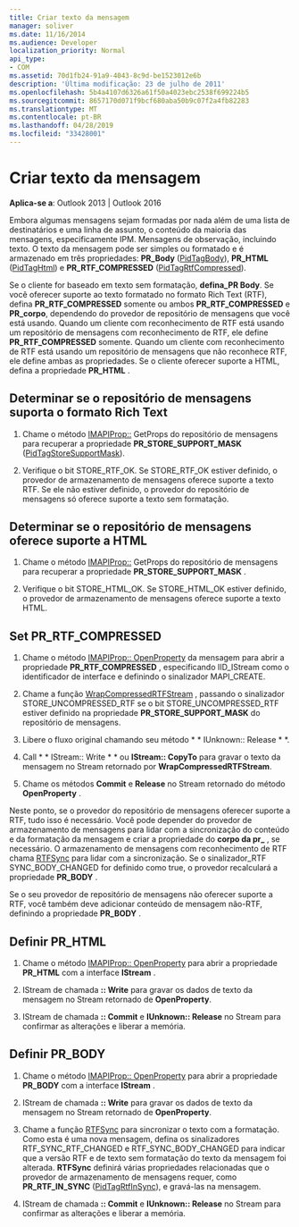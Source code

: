 ```yaml
---
title: Criar texto da mensagem
manager: soliver
ms.date: 11/16/2014
ms.audience: Developer
localization_priority: Normal
api_type:
- COM
ms.assetid: 70d1fb24-91a9-4043-8c9d-be1523012e6b
description: 'Última modificação: 23 de julho de 2011'
ms.openlocfilehash: 5b4a4107d6326a61f50a4023ebc2538f699224b5
ms.sourcegitcommit: 8657170d071f9bcf680aba50b9c07f2a4fb82283
ms.translationtype: MT
ms.contentlocale: pt-BR
ms.lasthandoff: 04/28/2019
ms.locfileid: "33428001"
---
```

# <a name="creating-message-text"></a>Criar texto da mensagem

**Aplica-se a**: Outlook 2013 | Outlook 2016 
  
Embora algumas mensagens sejam formadas por nada além de uma lista de destinatários e uma linha de assunto, o conteúdo da maioria das mensagens, especificamente IPM. Mensagens de observação, incluindo texto. O texto da mensagem pode ser simples ou formatado e é armazenado em três propriedades: **PR\_Body** ([PidTagBody](pidtagbody-canonical-property.md)), **PR\_HTML** ([PidTagHtml](pidtaghtml-canonical-property.md)) e **PR_RTF_COMPRESSED** ([PidTagRtfCompressed](pidtagrtfcompressed-canonical-property.md)). 

Se o cliente for baseado em texto sem formatação, **defina\_PR Body**. Se você oferecer suporte ao texto formatado no formato Rich Text (RTF), defina **PR_RTF_COMPRESSED** somente ou ambos **PR_RTF_COMPRESSED** e **PR\_corpo**, dependendo do provedor de repositório de mensagens que você está usando. Quando um cliente com reconhecimento de RTF está usando um repositório de mensagens com reconhecimento de RTF, ele define **PR_RTF_COMPRESSED** somente. Quando um cliente com reconhecimento de RTF está usando um repositório de mensagens que não reconhece RTF, ele define ambas as propriedades. Se o cliente oferecer suporte a HTML, defina a propriedade **PR_HTML** . 
  
## <a name="determine-whether-your-message-store-supports-rich-text-format"></a>Determinar se o repositório de mensagens suporta o formato Rich Text
  
1. Chame o método [IMAPIProp::](imapiprop-getprops.md) GetProps do repositório de mensagens para recuperar a propriedade **PR_STORE_SUPPORT_MASK** ([PidTagStoreSupportMask](pidtagstoresupportmask-canonical-property.md)).
    
2. Verifique o bit STORE_RTF_OK. Se STORE_RTF_OK estiver definido, o provedor de armazenamento de mensagens oferece suporte a texto RTF. Se ele não estiver definido, o provedor do repositório de mensagens só oferece suporte a texto sem formatação.
    
## <a name="determine-whether-your-message-store-supports-html"></a>Determinar se o repositório de mensagens oferece suporte a HTML
  
1. Chame o método [IMAPIProp::](imapiprop-getprops.md) GetProps do repositório de mensagens para recuperar a propriedade **PR_STORE_SUPPORT_MASK** . 
    
2. Verifique o bit STORE_HTML_OK. Se STORE_HTML_OK estiver definido, o provedor de armazenamento de mensagens oferece suporte a texto HTML. 
    
## <a name="set-prrtfcompressed"></a>Set PR\_RTF_COMPRESSED
  
1. Chame o método [IMAPIProp:: OpenProperty](imapiprop-openproperty.md) da mensagem para abrir a propriedade **PR_RTF_COMPRESSED** , especificando IID_IStream como o identificador de interface e definindo o sinalizador MAPI_CREATE. 
    
2. Chame a função [WrapCompressedRTFStream](wrapcompressedrtfstream.md) , passando o sinalizador STORE_UNCOMPRESSED_RTF se o bit STORE_UNCOMPRESSED_RTF estiver definido na propriedade **PR_STORE_SUPPORT_MASK** do repositório de mensagens. 
    
3. Libere o fluxo original chamando seu método * * IUnknown:: Release * *. 
    
4. Call * * IStream:: Write * * ou **IStream:: CopyTo** para gravar o texto da mensagem no Stream retornado por **WrapCompressedRTFStream**.
    
5. Chame os métodos **Commit** e **Release** no Stream retornado do método **OpenProperty** . 
    
Neste ponto, se o provedor do repositório de mensagens oferecer suporte a RTF, tudo isso é necessário. Você pode depender do provedor de armazenamento de mensagens para lidar com a sincronização do conteúdo e da formatação da mensagem e criar a propriedade do **corpo da pr\_** , se necessário. O armazenamento de mensagens com reconhecimento de RTF chama [RTFSync](rtfsync.md) para lidar com a sincronização. Se o sinalizador\_RTF SYNC_BODY_CHANGED for definido como true, o provedor recalculará a propriedade **PR_BODY** . 
  
Se o seu provedor de repositório de mensagens não oferecer suporte a RTF, você também deve adicionar conteúdo de mensagem não-RTF, definindo a propriedade **PR_BODY** . 
  
## <a name="set-prhtml"></a>Definir PR_HTML
  
1. Chame o método [IMAPIProp:: OpenProperty](imapiprop-openproperty.md) para abrir a propriedade **PR_HTML** com a interface **IStream** . 
    
2. IStream de chamada **:: Write** para gravar os dados de texto da mensagem no Stream retornado de **OpenProperty**. 
    
3. IStream de chamada **:: Commit** e **IUnknown:: Release** no Stream para confirmar as alterações e liberar a memória. 
    
## <a name="set-prbody"></a>Definir PR_BODY
  
1. Chame o método [IMAPIProp:: OpenProperty](imapiprop-openproperty.md) para abrir a propriedade **PR_BODY** com a interface **IStream** . 
    
2. IStream de chamada **:: Write** para gravar os dados de texto da mensagem no Stream retornado de **OpenProperty**. 
    
3. Chame a função [RTFSync](rtfsync.md) para sincronizar o texto com a formatação. Como esta é uma nova mensagem, defina os sinalizadores RTF_SYNC_RTF_CHANGED e RTF_SYNC_BODY_CHANGED para indicar que a versão RTF e de texto sem formatação do texto da mensagem foi alterada. **RTFSync** definirá várias propriedades relacionadas que o provedor de armazenamento de mensagens requer, como **PR_RTF_IN_SYNC** ([PidTagRtfInSync](pidtagrtfinsync-canonical-property.md)), e gravá-las na mensagem.
    
4. IStream de chamada **:: Commit** e **IUnknown:: Release** no Stream para confirmar as alterações e liberar a memória. 
    

